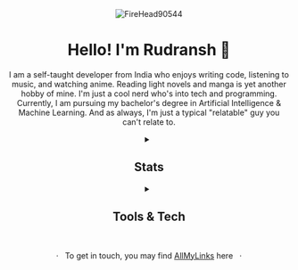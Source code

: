 <div align="center">
  <img src="https://komarev.com/ghpvc/?username=FireHead90544&style=for-the-badge&color=2f81f7" alt="FireHead90544" />
  <h1>Hello! I'm Rudransh 👋</h1>
  <p>I am a self-taught developer from India who enjoys writing code, listening to music, and watching anime. Reading light novels and manga is yet another hobby of mine. I'm just a cool nerd who's into tech and programming. Currently, I am pursuing my bachelor's degree in Artificial Intelligence & Machine Learning. And as always, I'm just a typical "relatable" guy you can't relate to.</p>
</div>

<div align="center">
  <details>
    <summary><h2>Stats</h2></summary>
    <img src="https://github-readme-stats.vercel.app/api?username=FireHead90544&show_icons=true&theme=radical" alt="Stats">
    <img src="https://github-readme-streak-stats.herokuapp.com/?user=FireHead90544&theme=radical" alt="Streak">
    <img src="https://github-readme-stats.vercel.app/api/top-langs/?username=FireHead90544&layout=donut&show_icons=true&theme=radical" alt="Languages">
    <img src="https://github-profile-trophy.vercel.app/?username=FireHead90544&row=2&column=3&theme=radical" alt="Languages">
  </details>
</div>

<div align="center">
  <details>
    <summary><h2>Tools & Tech</h2></summary>
    <h4>Languages</h4>
    <img src="https://img.shields.io/badge/-Python-f6d747?style=for-the-badge">
    <img src="https://img.shields.io/badge/-C-f6d747?style=for-the-badge">
    <img src="https://img.shields.io/badge/-C%23-f6d747?style=for-the-badge">
    <br>
    <img src="https://img.shields.io/badge/-HTML5-f6d747?style=for-the-badge">
    <img src="https://img.shields.io/badge/-CSS3-f6d747?style=for-the-badge">
    <img src="https://img.shields.io/badge/-JavaScript-f6d747?style=for-the-badge">
    <h4>Libraries & Frameworks</h4>
    <img src="https://img.shields.io/badge/-django-e34c26?style=for-the-badge">
    <img src="https://img.shields.io/badge/-Flask-e34c26?style=for-the-badge">
    <img src="https://img.shields.io/badge/-FastAPI-e34c26?style=for-the-badge">
    <br>
    <img src="https://img.shields.io/badge/-TailwindCSS-e34c26?style=for-the-badge">
    <img src="https://img.shields.io/badge/-Bootstrap-e34c26?style=for-the-badge">
    <img src="https://img.shields.io/badge/-QT Framework-e34c26?style=for-the-badge">
    <img src="https://img.shields.io/badge/-discord.py-e34c26?style=for-the-badge">
    <h4>Databases</h4>
    <img src="https://img.shields.io/badge/-PostgreSQL-8df7b5?style=for-the-badge">
    <img src="https://img.shields.io/badge/-MySQL-8df7b5?style=for-the-badge">
    <img src="https://img.shields.io/badge/-SQLite-8df7b5?style=for-the-badge">
    <h4>Deployment</h4>
    <img src="https://img.shields.io/badge/-nginx-563d7c?style=for-the-badge">
    <img src="https://img.shields.io/badge/-apache2-563d7c?style=for-the-badge">
    <img src="https://img.shields.io/badge/-Heroku-563d7c?style=for-the-badge">
    <br>
    <img src="https://img.shields.io/badge/-GitHub_Pages-563d7c?style=for-the-badge">
    <img src="https://img.shields.io/badge/-ubuntu-563d7c?style=for-the-badge">
    <h4>Version Control & Tools</h4>
    <img src="https://img.shields.io/badge/-Git-e4406f?style=for-the-badge">
    <img src="https://img.shields.io/badge/-GitHub-e4406f?style=for-the-badge">
    <img src="https://img.shields.io/badge/-Visual_Studio_Code-e4406f?style=for-the-badge">
    <br>
    <img src="https://img.shields.io/badge/-Discord-e4406f?style=for-the-badge">
    <img src="https://img.shields.io/badge/-Unity-e4406f?style=for-the-badge">
    <img src="https://img.shields.io/badge/-Canva-e4406f?style=for-the-badge">
  </details>
</div>

<div align="center">
  <br>
  <p>·   To get in touch, you may find <a href="https://www.rudranshjoshi.tech/allmylinks/" target="_blank">AllMyLinks</a> here   ·</p>
</div>
